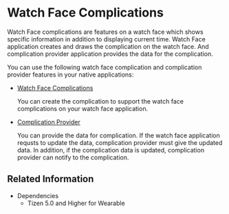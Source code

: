 # Watch Face Complications


Watch Face complications are features on a watch face which shows specific information in addition to displaying current time.
Watch Face application creates and draws the complication on the watch face. And complication provider application provides the data for the complication.

You can use the following watch face complication and complication provider features in your native applications:

- [Watch Face Complications](watchface-complication.md)

  You can create the complication to support the watch face complications on your watch face application.

- [Complication Provider](watchface-complication-provider.md)

  You can provide the data for complication. If the watch face application requsts to update the data, complication provider must give the updated data. In addition, if the complication data is updated, complication provider can notify to the complication.

## Related Information
- Dependencies
  - Tizen 5.0 and Higher for Wearable
